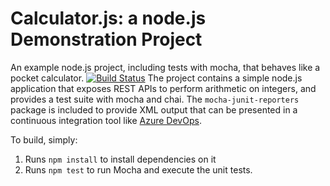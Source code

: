 Calculator.js: a node.js Demonstration Project
==============================================
An example node.js project, including tests with mocha, that behaves like
a pocket calculator.
[![Build Status](https://dev.azure.com/shakilahamed2527/Shakil_Project/_apis/build/status/shakil2527.calculator?branchName=master)](https://dev.azure.com/shakilahamed2527/Shakil_Project/_build/latest?definitionId=1&branchName=master)
The project contains a simple node.js application that exposes REST APIs
to perform arithmetic on integers, and provides a test suite with mocha
and chai.  The `mocha-junit-reporters` package is included to provide XML
output that can be presented in a continuous integration tool like
[Azure DevOps](https://azure.com/devops).

To build, simply:

1. Runs `npm install` to install dependencies on it
2. Runs `npm test` to run Mocha and execute the unit tests.

